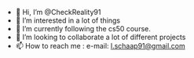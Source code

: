 - 👋 Hi, I’m @CheckReality91
- 👀 I’m interested in a lot of things
- 🌱 I’m currently following the cs50 course.
- 💞️ I’m looking to collaborate a lot of different projects
- 📫 How to reach me : e-mail: l.schaap91@gmail.com


